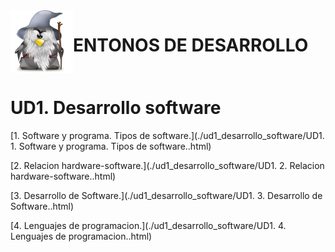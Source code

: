 

<div style="display: flex; flex-flow: row wrap;">
<img src="gandalf_tuxedo.png" width="100" style=""/><h1 style="font-size: 60;">ENTONOS DE DESARROLLO</h1>
</div>

<h1>UD1. Desarrollo software</h1>
[1. Software y programa. Tipos de software.](./ud1_desarrollo_software/UD1. 1. Software y programa. Tipos de software..html)

[2. Relacion hardware-software.](./ud1_desarrollo_software/UD1. 2. Relacion hardware-software..html)

[3. Desarrollo de Software.](./ud1_desarrollo_software/UD1. 3. Desarrollo de Software..html)

[4. Lenguajes de programacion.](./ud1_desarrollo_software/UD1. 4. Lenguajes de programacion..html)
